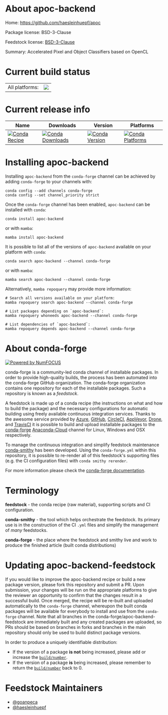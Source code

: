 About apoc-backend
==================

Home: https://github.com/haesleinhuepf/apoc

Package license: BSD-3-Clause

Feedstock license: [BSD-3-Clause](https://github.com/conda-forge/apoc-backend-feedstock/blob/main/LICENSE.txt)

Summary: Accelerated Pixel and Object Classifiers based on OpenCL

Current build status
====================


<table><tr><td>All platforms:</td>
    <td>
      <a href="https://dev.azure.com/conda-forge/feedstock-builds/_build/latest?definitionId=15520&branchName=main">
        <img src="https://dev.azure.com/conda-forge/feedstock-builds/_apis/build/status/apoc-backend-feedstock?branchName=main">
      </a>
    </td>
  </tr>
</table>

Current release info
====================

| Name | Downloads | Version | Platforms |
| --- | --- | --- | --- |
| [![Conda Recipe](https://img.shields.io/badge/recipe-apoc--backend-green.svg)](https://anaconda.org/conda-forge/apoc-backend) | [![Conda Downloads](https://img.shields.io/conda/dn/conda-forge/apoc-backend.svg)](https://anaconda.org/conda-forge/apoc-backend) | [![Conda Version](https://img.shields.io/conda/vn/conda-forge/apoc-backend.svg)](https://anaconda.org/conda-forge/apoc-backend) | [![Conda Platforms](https://img.shields.io/conda/pn/conda-forge/apoc-backend.svg)](https://anaconda.org/conda-forge/apoc-backend) |

Installing apoc-backend
=======================

Installing `apoc-backend` from the `conda-forge` channel can be achieved by adding `conda-forge` to your channels with:

```
conda config --add channels conda-forge
conda config --set channel_priority strict
```

Once the `conda-forge` channel has been enabled, `apoc-backend` can be installed with `conda`:

```
conda install apoc-backend
```

or with `mamba`:

```
mamba install apoc-backend
```

It is possible to list all of the versions of `apoc-backend` available on your platform with `conda`:

```
conda search apoc-backend --channel conda-forge
```

or with `mamba`:

```
mamba search apoc-backend --channel conda-forge
```

Alternatively, `mamba repoquery` may provide more information:

```
# Search all versions available on your platform:
mamba repoquery search apoc-backend --channel conda-forge

# List packages depending on `apoc-backend`:
mamba repoquery whoneeds apoc-backend --channel conda-forge

# List dependencies of `apoc-backend`:
mamba repoquery depends apoc-backend --channel conda-forge
```


About conda-forge
=================

[![Powered by
NumFOCUS](https://img.shields.io/badge/powered%20by-NumFOCUS-orange.svg?style=flat&colorA=E1523D&colorB=007D8A)](https://numfocus.org)

conda-forge is a community-led conda channel of installable packages.
In order to provide high-quality builds, the process has been automated into the
conda-forge GitHub organization. The conda-forge organization contains one repository
for each of the installable packages. Such a repository is known as a *feedstock*.

A feedstock is made up of a conda recipe (the instructions on what and how to build
the package) and the necessary configurations for automatic building using freely
available continuous integration services. Thanks to the awesome service provided by
[Azure](https://azure.microsoft.com/en-us/services/devops/), [GitHub](https://github.com/),
[CircleCI](https://circleci.com/), [AppVeyor](https://www.appveyor.com/),
[Drone](https://cloud.drone.io/welcome), and [TravisCI](https://travis-ci.com/)
it is possible to build and upload installable packages to the
[conda-forge](https://anaconda.org/conda-forge) [Anaconda-Cloud](https://anaconda.org/)
channel for Linux, Windows and OSX respectively.

To manage the continuous integration and simplify feedstock maintenance
[conda-smithy](https://github.com/conda-forge/conda-smithy) has been developed.
Using the ``conda-forge.yml`` within this repository, it is possible to re-render all of
this feedstock's supporting files (e.g. the CI configuration files) with ``conda smithy rerender``.

For more information please check the [conda-forge documentation](https://conda-forge.org/docs/).

Terminology
===========

**feedstock** - the conda recipe (raw material), supporting scripts and CI configuration.

**conda-smithy** - the tool which helps orchestrate the feedstock.
                   Its primary use is in the construction of the CI ``.yml`` files
                   and simplify the management of *many* feedstocks.

**conda-forge** - the place where the feedstock and smithy live and work to
                  produce the finished article (built conda distributions)


Updating apoc-backend-feedstock
===============================

If you would like to improve the apoc-backend recipe or build a new
package version, please fork this repository and submit a PR. Upon submission,
your changes will be run on the appropriate platforms to give the reviewer an
opportunity to confirm that the changes result in a successful build. Once
merged, the recipe will be re-built and uploaded automatically to the
`conda-forge` channel, whereupon the built conda packages will be available for
everybody to install and use from the `conda-forge` channel.
Note that all branches in the conda-forge/apoc-backend-feedstock are
immediately built and any created packages are uploaded, so PRs should be based
on branches in forks and branches in the main repository should only be used to
build distinct package versions.

In order to produce a uniquely identifiable distribution:
 * If the version of a package **is not** being increased, please add or increase
   the [``build/number``](https://docs.conda.io/projects/conda-build/en/latest/resources/define-metadata.html#build-number-and-string).
 * If the version of a package **is** being increased, please remember to return
   the [``build/number``](https://docs.conda.io/projects/conda-build/en/latest/resources/define-metadata.html#build-number-and-string)
   back to 0.

Feedstock Maintainers
=====================

* [@goanpeca](https://github.com/goanpeca/)
* [@haesleinhuepf](https://github.com/haesleinhuepf/)

